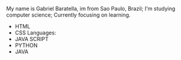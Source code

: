 My name is Gabriel Baratella, im from Sao Paulo, Brazil;
I'm studying computer science;
Currently focusing on learning.
- HTML
- CSS
Languages:
- JAVA SCRIPT
- PYTHON
- JAVA
